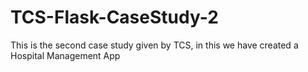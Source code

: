 # TCS-Flask-CaseStudy-2
This is the second case study given by TCS, in this we have created a Hospital Management App 
